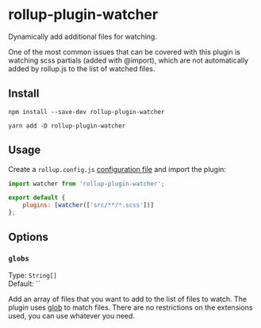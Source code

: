 # rollup-plugin-watcher

Dynamically add additional files for watching.

One of the most common issues that can be covered with this plugin is watching scss partials (added with @import), which are not automatically added by rollup.js to the list of watched files.

## Install

```console
npm install --save-dev rollup-plugin-watcher
```

```console
yarn add -D rollup-plugin-watcher
```

## Usage

Create a `rollup.config.js` [configuration file](https://www.rollupjs.org/guide/en/#configuration-files) and import the plugin:

```javascript
import watcher from 'rollup-plugin-watcher';

export default {
    plugins: [watcher(['src/**/*.scss'])]
};
```

## Options

### `globs`

Type: `String[]` <br>
Default: ``

Add an array of files that you want to add to the list of files to watch. The plugin uses [glob](https://www.npmjs.com/package/glob) to match files. There are no restrictions on the extensions used, you can use whatever you need.
